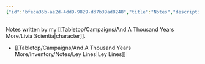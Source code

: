 ```yaml
---
{"id":"bfeca35b-ae2d-4dd9-9829-dd7b39ad8248","title":"Notes","description":"Inventory - Notes","publish":true,"date_created":"Friday, April 19th 2024, 4:59:09 pm","date_modified":"Friday, April 26th 2024, 11:23:03 pm","editing_lock":true,"live_preview":true,"cssclasses":["mado-heading","index-page","hide-date"],"PassFrontmatter":true}
---
```



Notes written by my [[Tabletop/Campaigns/And A Thousand Years More/Livia Scientia\|character]].

- [[Tabletop/Campaigns/And A Thousand Years More/Inventory/Notes/Ley Lines\|Ley Lines]]

